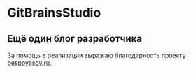 # GitBrainsStudio 
## Ещё один блог разработчика
За помощь в реализации выражаю благодарность проекту [bespoyasov.ru](https://bespoyasov.ru/). 
